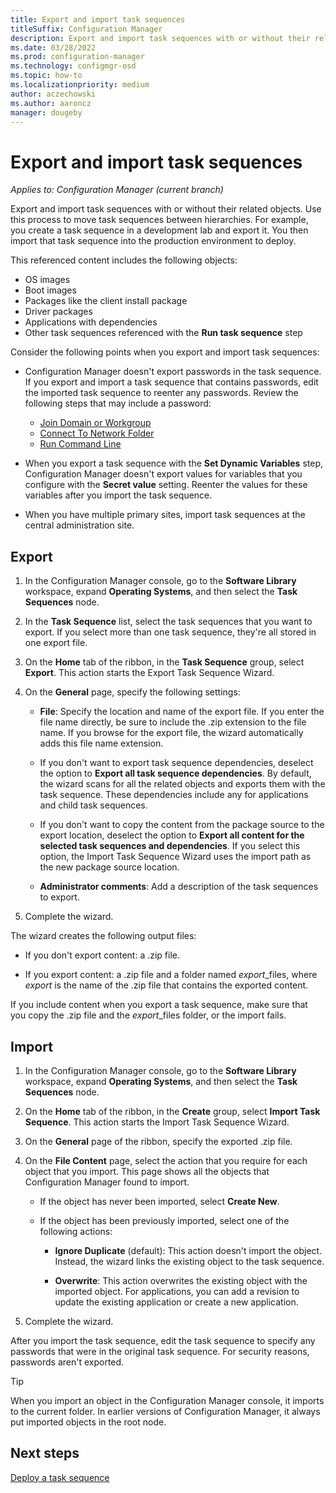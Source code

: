 ```yaml
---
title: Export and import task sequences
titleSuffix: Configuration Manager
description: Export and import task sequences with or without their related objects.
ms.date: 03/28/2022
ms.prod: configuration-manager
ms.technology: configmgr-osd
ms.topic: how-to
ms.localizationpriority: medium
author: aczechowski
ms.author: aaroncz
manager: dougeby
---
```


# Export and import task sequences

*Applies to: Configuration Manager (current branch)*

Export and import task sequences with or without their related objects. Use this process to move task sequences between hierarchies. For example, you create a task sequence in a development lab and export it. You then import that task sequence into the production environment to deploy.

This referenced content includes the following objects:

- OS images
- Boot images
- Packages like the client install package
- Driver packages
- Applications with dependencies
- Other task sequences referenced with the **Run task sequence** step<!-- 8915013 -->

Consider the following points when you export and import task sequences:

- Configuration Manager doesn't export passwords in the task sequence. If you export and import a task sequence that contains passwords, edit the imported task sequence to reenter any passwords. Review the following steps that may include a password:

  - [Join Domain or Workgroup](../understand/task-sequence-steps.md#BKMK_JoinDomainorWorkgroup)
  - [Connect To Network Folder](../understand/task-sequence-steps.md#BKMK_ConnectToNetworkFolder)
  - [Run Command Line](../understand/task-sequence-steps.md#BKMK_RunCommandLine)

- When you export a task sequence with the **Set Dynamic Variables** step, Configuration Manager doesn't export values for variables that you configure with the **Secret value** setting. Reenter the values for these variables after you import the task sequence.

- When you have multiple primary sites, import task sequences at the central administration site.

## Export

1. In the Configuration Manager console, go to the **Software Library** workspace, expand **Operating Systems**, and then select the **Task Sequences** node.

1. In the **Task Sequence** list, select the task sequences that you want to export. If you select more than one task sequence, they're all stored in one export file.

1. On the **Home** tab of the ribbon, in the **Task Sequence** group, select **Export**. This action starts the Export Task Sequence Wizard.

1. On the **General** page, specify the following settings:

    - **File**: Specify the location and name of the export file. If you enter the file name directly, be sure to include the .zip extension to the file name. If you browse for the export file, the wizard automatically adds this file name extension.

    - If you don't want to export task sequence dependencies, deselect the option to **Export all task sequence dependencies**. By default, the wizard scans for all the related objects and exports them with the task sequence. These dependencies include any for applications and child task sequences.

    - If you don't want to copy the content from the package source to the export location, deselect the option to **Export all content for the selected task sequences and dependencies**. If you select this option, the Import Task Sequence Wizard uses the import path as the new package source location.

    - **Administrator comments**: Add a description of the task sequences to export.

1. Complete the wizard.

The wizard creates the following output files:

- If you don't export content: a .zip file.

- If you export content: a .zip file and a folder named *export*_files, where *export* is the name of the .zip file that contains the exported content.

If you include content when you export a task sequence, make sure that you copy the .zip file and the *export*_files folder, or the import fails.

## Import

1. In the Configuration Manager console, go to the **Software Library** workspace, expand **Operating Systems**, and then select the **Task Sequences** node.

1. On the **Home** tab of the ribbon, in the **Create** group, select **Import Task Sequence**. This action starts the Import Task Sequence Wizard.

1. On the **General** page of the ribbon, specify the exported .zip file.

1. On the **File Content** page, select the action that you require for each object that you import. This page shows all the objects that Configuration Manager found to import.

    - If the object has never been imported, select **Create New**.

    - If the object has been previously imported, select one of the following actions:

        - **Ignore Duplicate** (default): This action doesn't import the object. Instead, the wizard links the existing object to the task sequence.

        - **Overwrite**: This action overwrites the existing object with the imported object. For applications, you can add a revision to update the existing application or create a new application.

1. Complete the wizard.

After you import the task sequence, edit the task sequence to specify any passwords that were in the original task sequence. For security reasons, passwords aren't exported.

> [!TIP]
> When you import an object in the Configuration Manager console, it imports to the current folder. In earlier versions of Configuration Manager, it always put imported objects in the root node.<!--6601203-->

## Next steps

[Deploy a task sequence](deploy-a-task-sequence.md)
